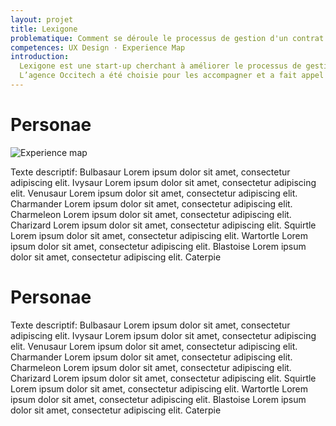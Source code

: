 ```yaml
---
layout: projet
title: Lexigone
problematique: Comment se déroule le processus de gestion d'un contrat ?
competences: UX Design · Experience Map
introduction:
  Lexigone est une start-up cherchant à améliorer le processus de gestion de contrats des TPE/PME.
  L’agence Occitech a été choisie pour les accompagner et a fait appel à moi afin de réaliser des entretiens utilisateurs, que j’ai ensuite synthétisé sous forme de personae et d’experience map.
---
```


# Personae

![Experience map](../img/projets/Experience_map_1.jpg)

Texte descriptif: Bulbasaur Lorem ipsum dolor sit amet, consectetur adipiscing elit. Ivysaur Lorem ipsum dolor sit amet, consectetur adipiscing elit. Venusaur Lorem ipsum dolor sit amet, consectetur adipiscing elit. Charmander Lorem ipsum dolor sit amet, consectetur adipiscing elit. Charmeleon Lorem ipsum dolor sit amet, consectetur adipiscing elit. Charizard Lorem ipsum dolor sit amet, consectetur adipiscing elit. Squirtle Lorem ipsum dolor sit amet, consectetur adipiscing elit. Wartortle Lorem ipsum dolor sit amet, consectetur adipiscing elit. Blastoise Lorem ipsum dolor sit amet, consectetur adipiscing elit. Caterpie

# Personae
Texte descriptif: Bulbasaur Lorem ipsum dolor sit amet, consectetur adipiscing elit. Ivysaur Lorem ipsum dolor sit amet, consectetur adipiscing elit. Venusaur Lorem ipsum dolor sit amet, consectetur adipiscing elit. Charmander Lorem ipsum dolor sit amet, consectetur adipiscing elit. Charmeleon Lorem ipsum dolor sit amet, consectetur adipiscing elit. Charizard Lorem ipsum dolor sit amet, consectetur adipiscing elit. Squirtle Lorem ipsum dolor sit amet, consectetur adipiscing elit. Wartortle Lorem ipsum dolor sit amet, consectetur adipiscing elit. Blastoise Lorem ipsum dolor sit amet, consectetur adipiscing elit. Caterpie
